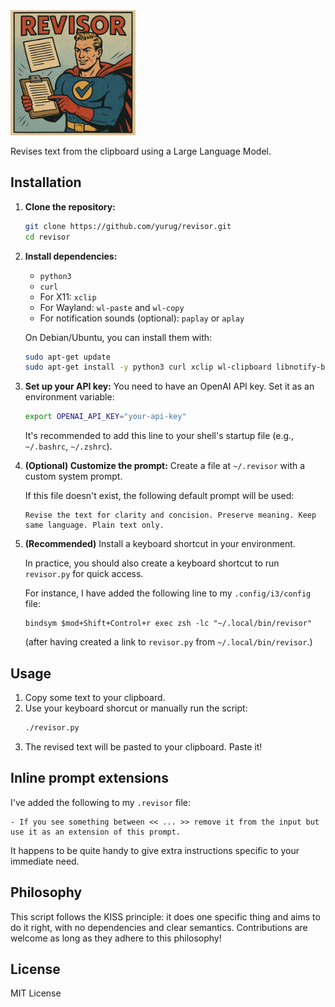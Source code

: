 <img src="revisor.png" alt="revisor logo" width="200"/>

Revises text from the clipboard using a Large Language Model.

## Installation

1.  **Clone the repository:**
    ```bash
    git clone https://github.com/yurug/revisor.git
    cd revisor
    ```

2.  **Install dependencies:**
    -   `python3`
    -   `curl`
    -   For X11: `xclip`
    -   For Wayland: `wl-paste` and `wl-copy`
    -   For notification sounds (optional): `paplay` or `aplay`

    On Debian/Ubuntu, you can install them with:
    ```bash
    sudo apt-get update
    sudo apt-get install -y python3 curl xclip wl-clipboard libnotify-bin
    ```

3.  **Set up your API key:**
    You need to have an OpenAI API key. Set it as an environment variable:
    ```bash
    export OPENAI_API_KEY="your-api-key"
    ```
    It's recommended to add this line to your shell's startup file (e.g., `~/.bashrc`, `~/.zshrc`).

4.  **(Optional) Customize the prompt:**
    Create a file at `~/.revisor` with a custom system prompt.

    If this file doesn't exist, the following default prompt will be used:

    ```
    Revise the text for clarity and concision. Preserve meaning. Keep same language. Plain text only.
    ```

5. **(Recommended)** Install a keyboard shortcut in your environment.

   In practice, you should also create a keyboard shortcut to run `revisor.py` for quick access.

   For instance, I have added the following line to my `.config/i3/config` file:

   ```
   bindsym $mod+Shift+Control+r exec zsh -lc "~/.local/bin/revisor"
   ```

   (after having created a link to `revisor.py` from `~/.local/bin/revisor`.)


## Usage

1.  Copy some text to your clipboard.
2.  Use your keyboard shorcut or manually run the script:
    ```bash
    ./revisor.py
    ```
3.  The revised text will be pasted to your clipboard. Paste it!

## Inline prompt extensions

I've added the following to my `.revisor` file:

```
- If you see something between << ... >> remove it from the input but use it as an extension of this prompt.
```

It happens to be quite handy to give extra instructions specific to
your immediate need.


## Philosophy

This script follows the KISS principle: it does one specific thing and
aims to do it right, with no dependencies and clear
semantics. Contributions are welcome as long as they adhere to this
philosophy!

## License

MIT License
